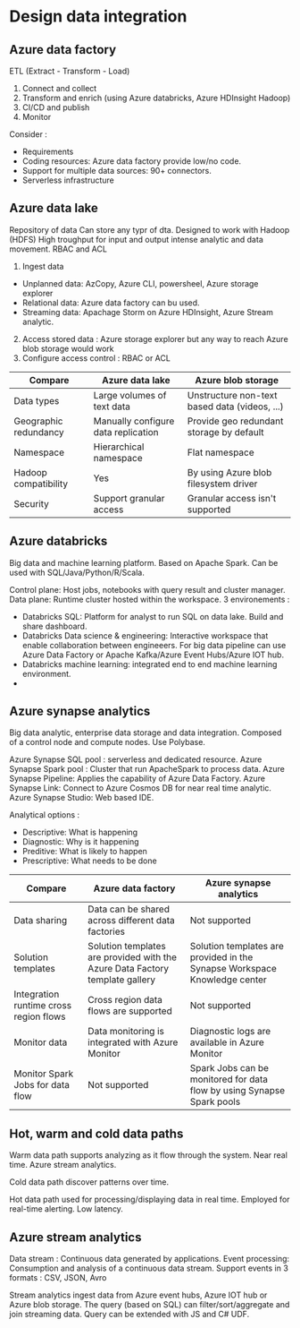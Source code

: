 # Design data integration

## Azure data factory
ETL (Extract - Transform - Load)

 1. Connect and collect
 2. Transform and enrich (using Azure databricks, Azure HDInsight Hadoop)
 3. CI/CD and publish
 4. Monitor

Consider :
 - Requirements
 - Coding resources: Azure data factory provide low/no code.
 - Support for multiple data sources: 90+ connectors.
 - Serverless infrastructure

## Azure data lake
Repository of data
Can store any typr of dta.
Designed to work with Hadoop (HDFS)
High troughput for input and output intense analytic and data movement.
RBAC and ACL

1. Ingest data
- Unplanned data: AzCopy, Azure CLI, powersheel, Azure storage explorer
- Relational data: Azure data factory can bu used.
- Streaming data: Apachage Storm on Azure HDInsight, Azure Stream analytic.
2. Access stored data : Azure storage explorer but any way to reach Azure blob storage would work
3. Configure access control : RBAC or ACL

| Compare | Azure data lake | Azure blob storage |
|--|--|--|
| Data types | Large volumes of text data | Unstructure non-text based data (videos, ...) |
| Geographic redundancy | Manually configure data replication | Provide geo redundant storage by default |
| Namespace | Hierarchical namespace | Flat namespace |
| Hadoop compatibility | Yes | By using Azure blob filesystem driver |
| Security | Support granular access | Granular access isn't supported |

## Azure databricks
Big data and machine learning platform.
Based on Apache Spark.
Can be used with SQL/Java/Python/R/Scala.

Control plane: Host jobs, notebooks with query result and cluster manager.
Data plane: Runtime cluster hosted within the workspace.
3 environements :
- Databricks SQL: Platform for analyst to run SQL on data lake. Build and share dashboard.
- Databricks Data science & engineering: Interactive workspace that enable collaboration between engineeers. For big data pipeline can use Azure Data Factory or Apache Kafka/Azure Event Hubs/Azure IOT hub.
- Databricks machine learning: integrated end to end machine learning environment.
-
## Azure synapse analytics
Big data analytic, enterprise data storage and data integration.
Composed of a control node and compute nodes.
Use Polybase.

Azure Synapse SQL pool : serverless and dedicated resource.
Azure Synapse Spark pool : Cluster that run ApacheSpark to process data.
Azure Synapse Pipeline: Applies the capability of Azure Data Factory.
Azure Synapse Link: Connect to Azure Cosmos DB for near real time analytic.
Azure Synapse Studio: Web based IDE.

Analytical options :
- Descriptive: What is happening
- Diagnostic: Why is it happening
- Preditive: What is likely to happen
- Prescriptive: What needs to be done

| Compare | Azure data factory | Azure synapse analytics |
|--|--|--|
| Data sharing | Data can be shared across different data factories | Not supported |
| Solution templates | Solution templates are provided with the Azure Data Factory template gallery | Solution templates are provided in the Synapse Workspace Knowledge center |
| Integration runtime cross region flows | Cross region data flows are supported | Not supported |
| Monitor data | Data monitoring is integrated with Azure Monitor | Diagnostic logs are available in Azure Monitor |
| Monitor Spark Jobs for data flow | Not supported | Spark Jobs can be monitored for data flow by using Synapse Spark pools |

## Hot, warm and cold data paths

Warm data path supports analyzing as it flow through the system. Near real time. Azure stream analytics.

Cold data path discover patterns over time.

Hot data path used for processing/displaying data in real time. Employed for real-time alerting. Low latency.

## Azure stream analytics

Data stream : Continuous data generated by applications.
Event processing: Consumption and analysis of a continuous data stream.
Support events in 3 formats : CSV, JSON, Avro

Stream analytics ingest data from Azure event hubs, Azure IOT hub or Azure blob storage.
The query (based on SQL) can filter/sort/aggregate and join streaming data.
Query can be extended with JS and C# UDF.
